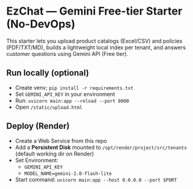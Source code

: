 
# EzChat — Gemini Free-tier Starter (No-DevOps)

This starter lets you upload product catalogs (Excel/CSV) and policies (PDF/TXT/MD), builds a lightweight local index per tenant, and answers customer questions using Gemini API (Free tier).

## Run locally (optional)
- Create venv; `pip install -r requirements.txt`
- Set `GEMINI_API_KEY` in your environment
- Run: `uvicorn main:app --reload --port 8000`
- Open `/static/upload.html`

## Deploy (Render)
- Create a Web Service from this repo
- Add a **Persistent Disk** mounted to `/opt/render/project/src/tenants` (default working dir on Render)
- Set Environment:
  - `GEMINI_API_KEY`
  - `MODEL_NAME=gemini-2.0-flash-lite`
- Start command: `uvicorn main:app --host 0.0.0.0 --port $PORT`
